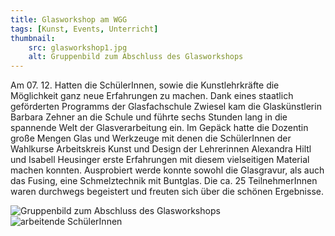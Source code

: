 ```yaml
---
title: Glasworkshop am WGG
tags: [Kunst, Events, Unterricht]
thumbnail: 
    src: glasworkshop1.jpg
    alt: Gruppenbild zum Abschluss des Glasworkshops
---
```

<p>Am 07. 12. Hatten die SchülerInnen, sowie die Kunstlehrkräfte die Möglichkeit ganz neue Erfahrungen zu machen. Dank eines staatlich geförderten Programms der Glasfachschule Zwiesel kam die Glaskünstlerin Barbara Zehner an die Schule und führte sechs Stunden lang in die spannende Welt der Glasverarbeitung ein. Im Gepäck hatte die Dozentin große Mengen Glas und Werkzeuge mit denen die SchülerInnen der Wahlkurse Arbeitskreis Kunst und Design der Lehrerinnen Alexandra Hiltl und Isabell Heusinger erste Erfahrungen mit diesem vielseitigen Material machen konnten. Ausprobiert werde konnte sowohl die Glasgravur, als auch das Fusing, eine Schmelztechnik mit Buntglas. Die ca. 25 TeilnehmerInnen waren durchwegs begeistert und freuten sich über die schönen Ergebnisse. </p>

<img src="/images/glasworkshop1.jpg" alt="Gruppenbild zum Abschluss des Glasworkshops"></img>
<img src="/images/glasworkshop2.jpg" alt="arbeitende SchülerInnen"></img>
